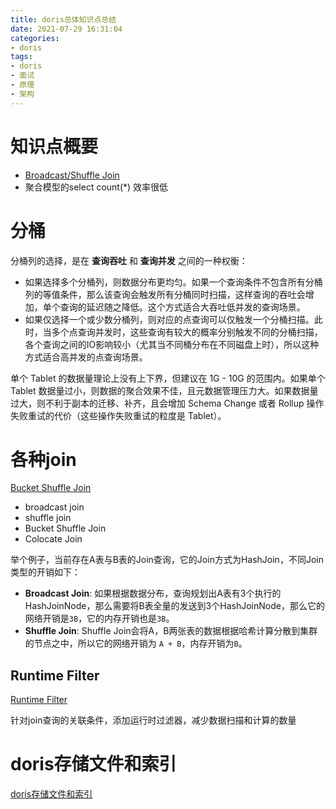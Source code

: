 ```yaml
---
title: doris总体知识点总结
date: 2021-07-29 16:31:04
categories:
- doris
tags:
- doris
- 面试
- 原理
- 架构
---
```


# 知识点概要

- [Broadcast/Shuffle Join](http://doris.apache.org/master/zh-CN/getting-started/advance-usage.html#_2-%E6%95%B0%E6%8D%AE%E8%A1%A8%E7%9A%84%E6%9F%A5%E8%AF%A2)
- 聚合模型的select count(*) 效率很低

# 分桶

分桶列的选择，是在 **查询吞吐** 和 **查询并发** 之间的一种权衡：

- 如果选择多个分桶列，则数据分布更均匀。如果一个查询条件不包含所有分桶列的等值条件，那么该查询会触发所有分桶同时扫描，这样查询的吞吐会增加，单个查询的延迟随之降低。这个方式适合大吞吐低并发的查询场景。
- 如果仅选择一个或少数分桶列，则对应的点查询可以仅触发一个分桶扫描。此时，当多个点查询并发时，这些查询有较大的概率分别触发不同的分桶扫描，各个查询之间的IO影响较小（尤其当不同桶分布在不同磁盘上时），所以这种方式适合高并发的点查询场景。

单个 Tablet 的数据量理论上没有上下界，但建议在 1G - 10G 的范围内。如果单个 Tablet 数据量过小，则数据的聚合效果不佳，且元数据管理压力大。如果数据量过大，则不利于副本的迁移、补齐，且会增加 Schema Change 或者 Rollup 操作失败重试的代价（这些操作失败重试的粒度是 Tablet）。

# 各种join

[Bucket Shuffle Join](http://doris.apache.org/master/zh-CN/administrator-guide/bucket-shuffle-join.html#%E5%8E%9F%E7%90%86)

- broadcast join
- shuffle join
- Bucket Shuffle Join
- Colocate Join

举个例子，当前存在A表与B表的Join查询，它的Join方式为HashJoin，不同Join类型的开销如下：

- **Broadcast Join**: 如果根据数据分布，查询规划出A表有3个执行的HashJoinNode，那么需要将B表全量的发送到3个HashJoinNode，那么它的网络开销是`3B`，它的内存开销也是`3B`。
- **Shuffle Join**: Shuffle Join会将A，B两张表的数据根据哈希计算分散到集群的节点之中，所以它的网络开销为 `A + B`，内存开销为`B`。

## Runtime Filter

[Runtime Filter](http://doris.apache.org/master/zh-CN/administrator-guide/runtime-filter.html#%E5%90%8D%E8%AF%8D%E8%A7%A3%E9%87%8A)

针对join查询的关联条件，添加运行时过滤器，减少数据扫描和计算的数量

# doris存储文件和索引

[doris存储文件和索引](http://doris.apache.org/master/zh-CN/internal/doris_storage_optimization.html#%E6%96%87%E4%BB%B6%E6%A0%BC%E5%BC%8F)

